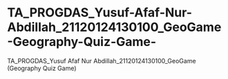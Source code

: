 # TA_PROGDAS_Yusuf-Afaf-Nur-Abdillah_21120124130100_GeoGame-Geography-Quiz-Game-
TA_PROGDAS_Yusuf Afaf Nur Abdillah_21120124130100_GeoGame (Geography Quiz Game)
